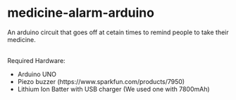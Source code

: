 # medicine-alarm-arduino
An arduino circuit that goes off at cetain times to remind people to 
take their medicine.<br/><br/>

Required Hardware:<br/>
<ul>
	<li>Arduino UNO</li>
	<li>Piezo buzzer (https://www.sparkfun.com/products/7950)</li>
	<li>Lithium Ion Batter with USB charger (We used one with 
			7800mAh)</li>
<ul>
